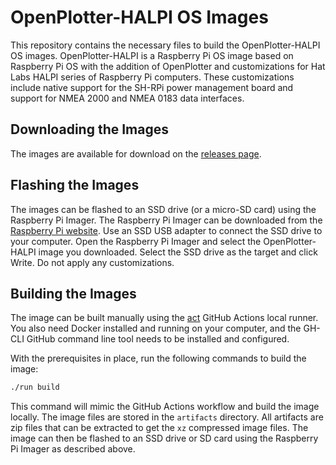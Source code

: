 # OpenPlotter-HALPI OS Images

This repository contains the necessary files to build the OpenPlotter-HALPI OS images. OpenPlotter-HALPI is a Raspberry Pi OS image based on Raspberry Pi OS with the addition of OpenPlotter and customizations for Hat Labs HALPI series of Raspberry Pi computers. These customizations include native support for the SH-RPi power management board and support for NMEA 2000 and NMEA 0183 data interfaces.

## Downloading the Images

The images are available for download on the [releases page](https://github.com/hatlabs/openplotter-halpi/releases).

## Flashing the Images

The images can be flashed to an SSD drive (or a micro-SD card) using the Raspberry Pi Imager. The Raspberry Pi Imager can be downloaded from the [Raspberry Pi website](https://www.raspberrypi.org/software/). Use an SSD USB adapter to connect the SSD drive to your computer. Open the Raspberry Pi Imager and select the OpenPlotter-HALPI image you downloaded. Select the SSD drive as the target and click Write. Do not apply any customizations.

## Building the Images

The image can be built manually using the [act](https://nektosact.com/) GitHub Actions local runner. You also need Docker installed and running on your computer, and the GH-CLI GitHub command line tool needs to be installed and configured.

With the prerequisites in place, run the following commands to build the image:

```bash
./run build
```

This command will mimic the GitHub Actions workflow and build the image locally. The image files are stored in the `artifacts` directory. All artifacts are zip files that can be extracted to get the `xz` compressed image files. The image can then be flashed to an SSD drive or SD card using the Raspberry Pi Imager as described above.
